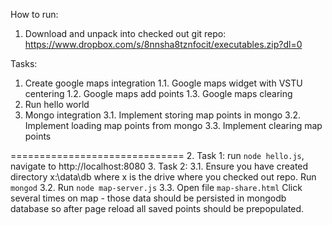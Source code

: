 How to run:
1. Download and unpack into checked out git repo:
https://www.dropbox.com/s/8nnsha8tznfocit/executables.zip?dl=0

Tasks:
1. Create google maps integration
1.1. Google maps widget with VSTU centering
1.2. Google maps add points
1.3. Google maps clearing
2. Run hello world
3. Mongo integration
3.1. Implement storing map points in mongo
3.2. Implement loading map points from mongo
3.3. Implement clearing map points

==============================
2. Task 1: run `node hello.js`, navigate to http://localhost:8080
3. Task 2: 
3.1. Ensure you have created directory x:\data\db where x is the drive where you checked out repo. Run `mongod`
3.2. Run `node map-server.js`
3.3. Open file `map-share.html`
Click several times on map - those data should be persisted in mongodb database so after page reload all saved points should be prepopulated.
